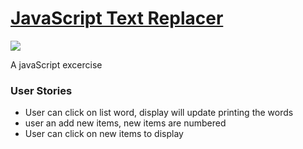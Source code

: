 <h1><a href="https://syknapse.github.io/JavaScript-Text-Replace">JavaScript Text Replacer</a></h1>
<img src="https://user-images.githubusercontent.com/29199184/29581182-d7764b8c-8778-11e7-8d0b-c803f2f48061.png"/>
<p>A javaScript excercise</p>

<h3>User Stories</h3>
<ul>
  <li>User can click on list word, display will update printing the words</li>
  <li>user an add new items, new items are numbered</li>
  <li>User can click on new items to display</li>
</ul>

